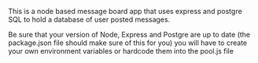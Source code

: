 This is a node based message board app that uses express and postgre SQL to hold a database of user posted messages.

Be sure that your version of Node, Express and Postgre are up to date (the package.json file should make sure of this for you)
you will have to create your own environment variables or hardcode them into the pool.js file
